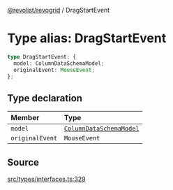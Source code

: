 [@revolist/revogrid](README.md) / DragStartEvent

# Type alias: DragStartEvent

```ts
type DragStartEvent: {
  model: ColumnDataSchemaModel;
  originalEvent: MouseEvent;
};
```

## Type declaration

| Member | Type |
| :------ | :------ |
| `model` | [`ColumnDataSchemaModel`](Type.ColumnDataSchemaModel.md) |
| `originalEvent` | `MouseEvent` |

## Source

[src/types/interfaces.ts:329](https://github.com/revolist/revogrid/blob/ace6403c43f42f0eb026a7e73c0ae179d3a4c66f/src/types/interfaces.ts#L329)

